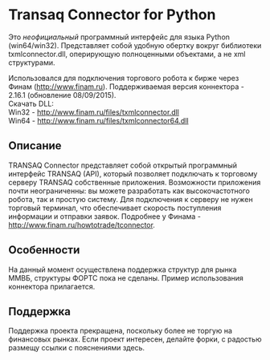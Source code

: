# Transaq Connector for Python
Это *неофициальный* программный интерфейс для языка Python (win64/win32).
Представляет собой удобную обертку вокруг библиотеки txmlconnector.dll, оперирующую полноценными объектами, а не xml структурами.

Использовался для подключения торгового робота к бирже через Финам (http://www.finam.ru).
Поддерживаемая версия коннектора - 2\.16\.1 (обновление 08/09/2015).  
Скачать DLL:  
Win32 - http://www.finam.ru/files/txmlconnector.dll  
Win64 - http://www.finam.ru/files/txmlconnector64.dll

## Описание
TRANSAQ Connector представляет собой открытый программный интерфейс TRANSAQ (API), который позволяет подключать к торговому серверу TRANSAQ собственные приложения.
Возможности приложения почти неограниченны: вы можете разработать как высокочастотного робота, так и простую систему.
Для подключения к серверу не нужен торговый терминал, что обеспечивает скорость поступления информации и отправки заявок.
Подробнее у Финама - http://www.finam.ru/howtotrade/tconnector.

## Особенности
На данный момент осуществлена поддержка структур для рынка ММВБ, структуры ФОРТС пока не сделаны.
Пример использования коннектора прилагается.

## Поддержка
Поддержка проекта прекращена, поскольку более не торгую на финансовых рынках.
Если проект интересен, делайте форки, с радостью размещу ссылки с пояснениями здесь.
